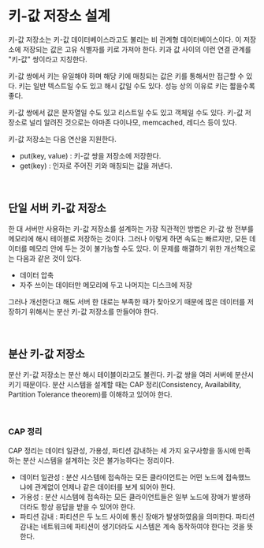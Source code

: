 # 키-값 저장소 설계

키-값 저장소는 키-값 데이터베이스라고도 불리는 비 관계형 데이터베이스이다. 이 저장소에 저장되는 값은 고유 식별자를 키로 가져야 한다. 키과 값 사이의 이런 연결 관계를 "키-값" 쌍이라고 지칭한다.

키-값 쌍에서 키는 유일해야 하며 해당 키에 매칭되는 값은 키를 통해서만 접근할 수 있다. 키는 일반 텍스트일 수도 있고 해시 값일 수도 있다. 성능 상의 이유로 키는 짧을수록 좋다.

키-값 쌍에서 값은 문자열일 수도 있고 리스트일 수도 있고 객체일 수도 있다. 키-값 저장소로 널리 알려진 것으로는 아마존 다이나모, memcached, 레디스 등이 있다. 

키-값 저장소는 다음 연산을 지원한다.

- put(key, value) : 키-값 쌍을 저장소에 저장한다.
- get(key) : 인자로 주어진 키와 매칭되는 값을 꺼낸다.

<br>



## 단일 서버 키-값 저장소

한 대 서버만 사용하는 키-값 저장소를 설계하는 가장 직관적인 방법은 키-값 쌍 전부를 메모리에 해시 테이블로 저장하는 것이다. 그러나 이렇게 하면 속도는 빠르지만, 모든 데이터를 메모리 안에 두는 것이 불가능할 수도 있다. 이 문제를 해결하기 위한 개선책으로는 다음과 같은 것이 있다.

- 데이터 압축
- 자주 쓰이는 데이터만 메모리에 두고 나머지는 디스크에 저장

그러나 개선한다고 해도 서버 한 대로는 부족한 때가 찾아오기 때문에 많은 데이터를 저장하기 위해서는 분산 키-값 저장소를 만들어야 한다.

<br>



## 분산 키-값 저장소

분산 키-값 저장소는 분산 해시 테이블이라고도 불린다. 키-값 쌍을 여러 서버에 분산시키기 때문이다. 분산 시스템을 설계할 때는 CAP 정리(Consistency, Availability, Partition Tolerance theorem)를 이해하고 있어야 한다.

<br>



### CAP 정리

CAP 정리는 데이터 일관성, 가용성, 파티션 감내하는 세 가지 요구사항을 동시에 만족하는 분산 시스템을 설계하는 것은 불가능하다는 정리이다.

- 데이터 일관성 : 분산 시스템에 접속하는 모든 클라이언트는 어떤 노드에 접속했느냐에 관계없이 언제나 같은 데이터를 보게 되어야 한다.
- 가용성 : 분산 시스템에 접속하는 모든 클라이언트들은 일부 노드에 장애가 발생하더라도 항상 응답을 받을 수 있어야 한다.
- 파티션 감내 : 파티션은 두 노드 사이에 통신 장애가 발생하였음을 의미한다. 파티션 감내는 네트워크에 파티션이 생기더라도 시스템은 계속 동작하여야 한다는 것을 뜻한다.

